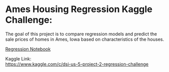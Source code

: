 # Ames Housing Regression Kaggle Challenge:

The goal of this project is to compare regression models and predict the sale prices of homes in Ames, Iowa based on characteristics of the houses. <br>

[Regression Notebook](/housing_submission_maker.ipynb) <br>

Kaggle Link: <br>
https://www.kaggle.com/c/dsi-us-5-project-2-regression-challenge